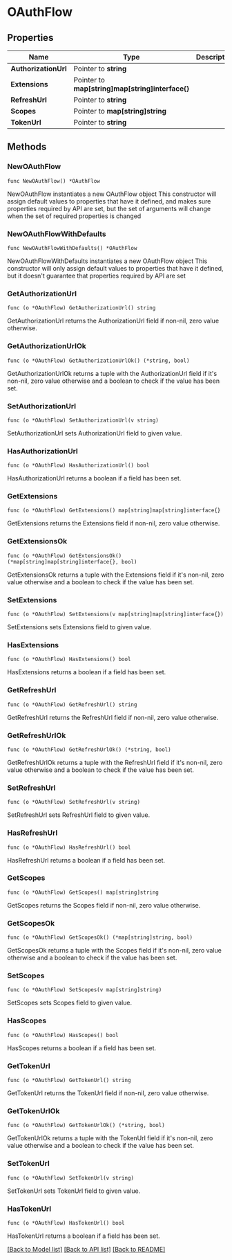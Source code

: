 # OAuthFlow

## Properties

Name | Type | Description | Notes
------------ | ------------- | ------------- | -------------
**AuthorizationUrl** | Pointer to **string** |  | [optional] 
**Extensions** | Pointer to **map[string]map[string]interface{}** |  | [optional] 
**RefreshUrl** | Pointer to **string** |  | [optional] 
**Scopes** | Pointer to **map[string]string** |  | [optional] 
**TokenUrl** | Pointer to **string** |  | [optional] 

## Methods

### NewOAuthFlow

`func NewOAuthFlow() *OAuthFlow`

NewOAuthFlow instantiates a new OAuthFlow object
This constructor will assign default values to properties that have it defined,
and makes sure properties required by API are set, but the set of arguments
will change when the set of required properties is changed

### NewOAuthFlowWithDefaults

`func NewOAuthFlowWithDefaults() *OAuthFlow`

NewOAuthFlowWithDefaults instantiates a new OAuthFlow object
This constructor will only assign default values to properties that have it defined,
but it doesn't guarantee that properties required by API are set

### GetAuthorizationUrl

`func (o *OAuthFlow) GetAuthorizationUrl() string`

GetAuthorizationUrl returns the AuthorizationUrl field if non-nil, zero value otherwise.

### GetAuthorizationUrlOk

`func (o *OAuthFlow) GetAuthorizationUrlOk() (*string, bool)`

GetAuthorizationUrlOk returns a tuple with the AuthorizationUrl field if it's non-nil, zero value otherwise
and a boolean to check if the value has been set.

### SetAuthorizationUrl

`func (o *OAuthFlow) SetAuthorizationUrl(v string)`

SetAuthorizationUrl sets AuthorizationUrl field to given value.

### HasAuthorizationUrl

`func (o *OAuthFlow) HasAuthorizationUrl() bool`

HasAuthorizationUrl returns a boolean if a field has been set.

### GetExtensions

`func (o *OAuthFlow) GetExtensions() map[string]map[string]interface{}`

GetExtensions returns the Extensions field if non-nil, zero value otherwise.

### GetExtensionsOk

`func (o *OAuthFlow) GetExtensionsOk() (*map[string]map[string]interface{}, bool)`

GetExtensionsOk returns a tuple with the Extensions field if it's non-nil, zero value otherwise
and a boolean to check if the value has been set.

### SetExtensions

`func (o *OAuthFlow) SetExtensions(v map[string]map[string]interface{})`

SetExtensions sets Extensions field to given value.

### HasExtensions

`func (o *OAuthFlow) HasExtensions() bool`

HasExtensions returns a boolean if a field has been set.

### GetRefreshUrl

`func (o *OAuthFlow) GetRefreshUrl() string`

GetRefreshUrl returns the RefreshUrl field if non-nil, zero value otherwise.

### GetRefreshUrlOk

`func (o *OAuthFlow) GetRefreshUrlOk() (*string, bool)`

GetRefreshUrlOk returns a tuple with the RefreshUrl field if it's non-nil, zero value otherwise
and a boolean to check if the value has been set.

### SetRefreshUrl

`func (o *OAuthFlow) SetRefreshUrl(v string)`

SetRefreshUrl sets RefreshUrl field to given value.

### HasRefreshUrl

`func (o *OAuthFlow) HasRefreshUrl() bool`

HasRefreshUrl returns a boolean if a field has been set.

### GetScopes

`func (o *OAuthFlow) GetScopes() map[string]string`

GetScopes returns the Scopes field if non-nil, zero value otherwise.

### GetScopesOk

`func (o *OAuthFlow) GetScopesOk() (*map[string]string, bool)`

GetScopesOk returns a tuple with the Scopes field if it's non-nil, zero value otherwise
and a boolean to check if the value has been set.

### SetScopes

`func (o *OAuthFlow) SetScopes(v map[string]string)`

SetScopes sets Scopes field to given value.

### HasScopes

`func (o *OAuthFlow) HasScopes() bool`

HasScopes returns a boolean if a field has been set.

### GetTokenUrl

`func (o *OAuthFlow) GetTokenUrl() string`

GetTokenUrl returns the TokenUrl field if non-nil, zero value otherwise.

### GetTokenUrlOk

`func (o *OAuthFlow) GetTokenUrlOk() (*string, bool)`

GetTokenUrlOk returns a tuple with the TokenUrl field if it's non-nil, zero value otherwise
and a boolean to check if the value has been set.

### SetTokenUrl

`func (o *OAuthFlow) SetTokenUrl(v string)`

SetTokenUrl sets TokenUrl field to given value.

### HasTokenUrl

`func (o *OAuthFlow) HasTokenUrl() bool`

HasTokenUrl returns a boolean if a field has been set.


[[Back to Model list]](../README.md#documentation-for-models) [[Back to API list]](../README.md#documentation-for-api-endpoints) [[Back to README]](../README.md)


